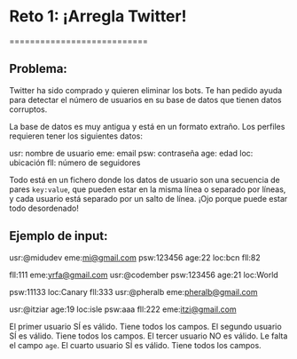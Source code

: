 # Reto 1: ¡Arregla Twitter!
===========================

Problema:
---------

Twitter ha sido comprado y quieren eliminar los bots.
Te han pedido ayuda para detectar el número de usuarios en su base de datos que tienen datos corruptos.

La base de datos es muy antigua y está en un formato extraño. Los perfiles requieren tener los siguientes datos:

usr: nombre de usuario
eme: email
psw: contraseña
age: edad
loc: ubicación
fll: número de seguidores

Todo está en un fichero donde los datos de usuario son una secuencia de pares `key:value`,
que pueden estar en la misma línea o separado por líneas, y cada usuario está separado por un salto de línea.
¡Ojo porque puede estar todo desordenado!


Ejemplo de input:
-----------------

usr:@midudev eme:mi@gmail.com psw:123456 age:22 loc:bcn fll:82

fll:111 eme:yrfa@gmail.com usr:@codember psw:123456 age:21 loc:World

psw:11133 loc:Canary fll:333 usr:@pheralb eme:pheralb@gmail.com

usr:@itziar age:19 loc:isle psw:aaa fll:222 eme:itzi@gmail.com


El primer  usuario SÍ es válido. Tiene todos los campos.
El segundo usuario SÍ es válido. Tiene todos los campos.
El tercer  usuario NO es válido. Le falta el campo `age`.
El cuarto  usuario SÍ es válido. Tiene todos los campos.

